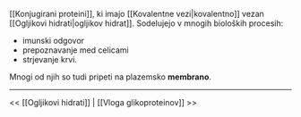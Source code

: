[[Konjugirani proteini]], ki imajo [[Kovalentne vezi|kovalentno]] vezan [[Ogljikovi hidrati|ogljikov hidrat]]. Sodelujejo v mnogih bioloških procesih:
- imunski odgovor 
- prepoznavanje med celicami
- strjevanje krvi. 

Mnogi od njih so tudi pripeti na plazemsko **membrano**.

---

<< [[Ogljikovi hidrati]] | [[Vloga glikoproteinov]] >>